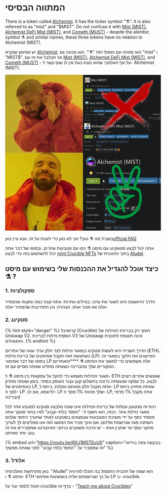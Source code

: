 # המתווה הבסיסי

There is a token called [Alchemist](https://etherscan.io/token/0x88acdd2a6425c3faae4bc9650fd7e27e0bebb7ab). It has the ticker symbol "⚗️". It is also referred to as "mist" and "$MIST". Do not confuse it with [Mist \(MIST\)](https://www.coingecko.com/en/coins/mist), [Alchemist DeFi Mist \(MIST\)](https://www.coingecko.com/en/coins/alchemist-defi-mist), and [Cometh \(MUST\)](https://coinmarketcap.com/currencies/cometh/) - despite the alembic symbol ⚗️ and similar names, these three tokens have no relation to Alchemist \(MIST\).

יש אסימון שנקרא [Alchemist](https://etherscan.io/token/0x88acdd2a6425c3faae4bc9650fd7e27e0bebb7ab). הוא מזוהה עם הסמל הזה "⚗️". הוא מכונה גם "mist" ו "MIST$". אל תבלבל את זה עם [Mist \(MIST\)](https://www.coingecko.com/en/coins/mist), [Alchemist DeFi Mist \(MIST\)](https://www.coingecko.com/en/coins/alchemist-defi-mist), and [Cometh \(MUST\)](https://coinmarketcap.com/currencies/cometh/) - על אף האלמבי שהוא מציג כעת אין לו שום קשר ל- Alchemist \(MIST\).

![](.gitbook/assets/mm_mi21st.png)

בשביל מה ⚗️ טוב? אני לא כאן כדי לענות על זה. אנא עיין כאן[offici](faq.md)[al FAQ](faq.md)

אתה יכול לבצע סטאקינג עם מיסט ⚗️ כמו עם מטבעות אחרים, ובסופו של דבר אתה יכול להשתמש בזה כדי לבצע [mint Crucible NFTs](crucible/teach-me-about-crucibles.md) בתוך התוכנית של [Aludel](the-basic-outline.md#3-aludel).

## כיצד אוכל להגדיל את ההכנסות שלי בשימוש עם מיסט ⚗️ ?

### 1. ספקולציות 

הדרך הראשונה היא לשער את ערכו. במילים אחרות: אתה קונה כמה ומקווה שהמחיר יעלה ואז מוכר אותו. הצהרה: אין התחייבות שהמחיר יעלה.

### 2. סטקינג

{% hint style="danger" %}
קרושיבל \(Crucible\) תומך רק בבריכת הנזילות של Uniswap V2. הוספת נזילות לבריכת V3 של Uniswap אינה תואמת לתוכנית התגמולים.
{% endhint %}

הדרך השנייה היא לעשות סטקינג במאגר נזילות לצד חלק ערכי שווה של אתריום \(ETH\). כשתעשה זאת תקבל אסימונים של בריכת נזילות \(LP\) המייצגים את חלקך במאגר זה. בסופו של דבר אסימוני LP אלה משמשים כדי למשוך את המיסט ⚗️ ****והאתריום המקוריים שלך מהבריכה כשאתה מחליט שאתה מסיים עם זה.

מאגר הנזילות משמש כדי להקל על עסקאות בין מיסט ⚗️ ל- ETH שאנשים אחרים רוצים לבצע. כל עסקה שנעשתה כרוכה בתשלום קטן עבור העוסק בסחר. בזמן שאתה מחזיק באסימונים של LP, אתה מקבל חלק מאותם עמלות, ביחס ל- LP שאתה מחזיק ביחס לסך ה- LP. \(לדוגמא, אם ה- LP שלך מהווה 1% מסך ה- LP, אתה מקבל 1% מדמי הבריכה\)

רווח זה ממנגנון עמלות של בריכת הנזילות אינו שונה מלבצע סטקינג למטבע אחר לכל מאגר נזילות אחר. ככזה, הוא חשוף ל- "הפסד בלתי-קבוע" לפיו בתור סטקר אתה מפסיד כסף על ידי משיכת המטבעות שנמצאים בסטקינג לאחר שהערך היחסי שלהם השתנה מאז שנרשמת אליהם. אם אינך מכיר את המושג הזה אנו ממליצים לך לערוך מחקר נוסף עד שתבין אותו - יש הרבה משאבים ברחבי האינטרנט שמסבירים את זה טוב יותר מאיתנו.

{% embed url="https://youtu.be/8XJ1MSTEuU0" caption="בבקשה צפה בוידאו זה שמסביר על ״הפסד בלתי קבוע״ לפני שאתה ממשיך" %}

### 3. אלודל

כאן מתרחשת האלכימיה. "Aludel" הוא שמה של תוכנית התגמול בה תוכלו להרוויח מיסט ⚗️ ו- ETH על כך שנרשמתם אליה באמצעות אסימוני LP ב- crucible.

תוכל ללמוד עוד על crucible בדף זה - "[Teach me about Crucibles](crucible/teach-me-about-crucibles.md)"



